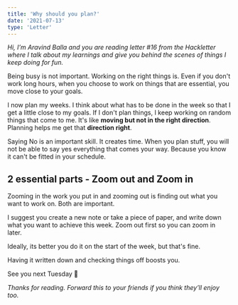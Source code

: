 ```yaml
---
title: 'Why should you plan?'
date: '2021-07-13'
type: 'Letter'
---
```


_Hi, I’m Aravind Balla and you are reading letter #16 from the Hackletter where I talk about my learnings and give you behind the scenes of things I keep doing for fun._

Being busy is not important. Working on the right things is. Even if you don't work long hours, when you choose to work on things that are essential, you move close to your goals.

I now plan my weeks. I think about what has to be done in the week so that I get a little close to my goals. If I don't plan things, I keep working on random things that come to me. It's like **moving but not in the right direction**. Planning helps me get that **direction right**.

Saying No is an important skill. It creates time. When you plan stuff, you will not be able to say yes everything that comes your way. Because you know it can't be fitted in your schedule.

## 2 essential parts - Zoom out and Zoom in

Zooming in the work you put in and zooming out is finding out what you want to work on. Both are important.

I suggest you create a new note or take a piece of paper, and write down what you want to achieve this week. Zoom out first so you can zoom in later.

Ideally, its better you do it on the start of the week, but that's fine.

Having it written down and checking things off boosts you.

See you next Tuesday 👋

_Thanks for reading. Forward this to your friends if you think they’ll enjoy too._
